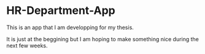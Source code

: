 # HR-Department-App
This is an app that I am developping for my thesis. 

It is just at the beggining but I am hoping to make something nice during the next few weeks. 
